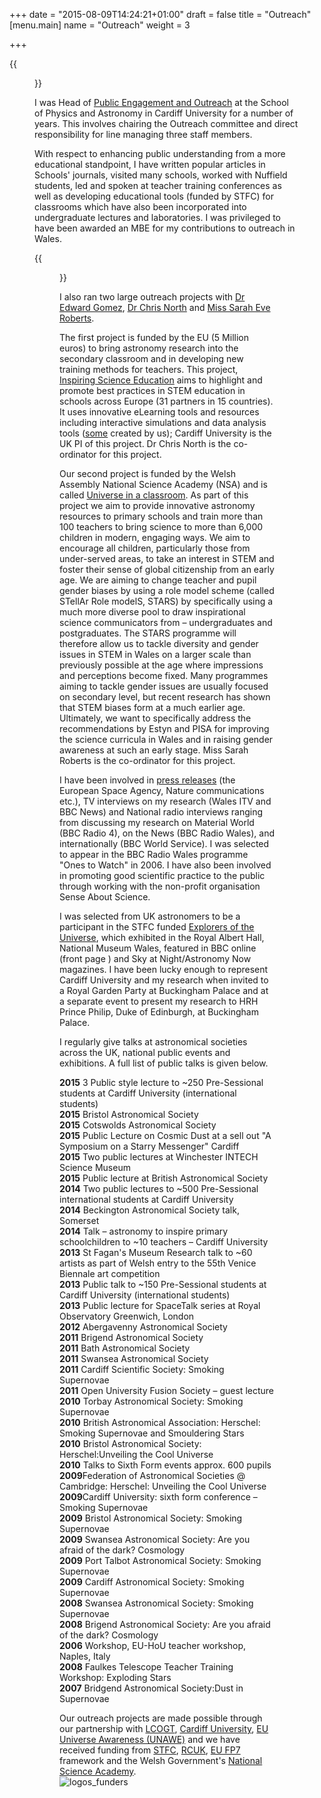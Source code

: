 +++
date = "2015-08-09T14:24:21+01:00"
draft = false
title = "Outreach"
[menu.main]
name = "Outreach"
weight = 3

+++

{{<figure src="/images/outreach_team.jpg" title="Some of our outreach team.  From L to R: Dr Chris North, Professor Haley Gomez, Miss Sarah Eve Roberts, Dr Edward Gomez.">}}

I was Head of [Public Engagement and Outreach][2] at the School of Physics and Astronomy in Cardiff University for a number of years. This involves chairing the Outreach committee and direct responsibility for line managing three staff members.

With respect to enhancing public understanding from a more educational standpoint, I have written popular articles in Schools' journals, visited many schools, worked with Nuffield students, led and spoken at teacher training conferences as well as developing educational tools (funded by STFC) for classrooms which have also been incorporated into undergraduate lectures and laboratories. I was privileged to have been awarded an MBE for my contributions to outreach in Wales.

{{<figure src= "/images/impact_uniclass.jpg" title="Image showing the impact we've made so far in Universe in the Classroom project.">}}

I also ran two large outreach projects with [Dr Edward Gomez][4], [Dr Chris North][5] and [Miss Sarah Eve Roberts][6].

The first project is funded by the EU (5 Million euros) to bring astronomy research into the secondary classroom and in developing new training methods for teachers. This project, [Inspiring Science Education][7] aims to highlight and promote best practices in STEM education in schools across Europe (31 partners in 15 countries). It uses innovative eLearning tools and resources including interactive simulations and data analysis tools ([some][8] created by us); Cardiff University is the UK PI of this project. Dr Chris North is the co-ordinator for this project.

Our second project is funded by the Welsh Assembly National Science Academy (NSA) and is called [Universe in a classroom][9]. As part of this project we aim to provide innovative astronomy resources to primary schools and train more than 100 teachers to bring science to more than 6,000 children in modern, engaging ways. We aim to encourage all children, particularly those from under-served areas, to take an interest in STEM and foster their sense of global citizenship from an early age. We are aiming to change teacher and pupil gender biases by using a role model scheme (called STellAr Role modelS, STARS) by specifically using a much more diverse pool to draw inspirational science communicators from – undergraduates and postgraduates. The STARS programme will therefore allow us to tackle diversity and gender issues in STEM in Wales on a larger scale than previously possible at the age where impressions and perceptions become fixed. Many programmes aiming to tackle gender issues are usually focused on secondary level, but recent research has shown that STEM biases form at a much earlier age. Ultimately, we want to specifically address the recommendations by Estyn and PISA for improving the science curricula in Wales and in raising gender awareness at such an early stage. Miss Sarah Roberts is the co-ordinator for this project.

I have been involved in [press releases][10] (the European Space Agency, Nature communications etc.), TV interviews on my research (Wales ITV and BBC News) and National radio interviews ranging from discussing my research on Material World (BBC Radio 4), on the News (BBC Radio Wales), and internationally (BBC World Service). I was selected to appear in the BBC Radio Wales programme "Ones to Watch" in 2006. I have also been involved in promoting good scientific practice to the public through working with the non-profit organisation Sense About Science.

I was selected from UK astronomers to be a participant in the STFC funded [Explorers of the Universe][11], which exhibited in the Royal Albert Hall, National Museum Wales, featured in BBC online (front page ) and Sky at Night/Astronomy Now magazines. I have been lucky enough to represent Cardiff University and my research when invited to a Royal Garden Party at Buckingham Palace and at a separate event to present my research to HRH Prince Philip, Duke of Edinburgh, at Buckingham Palace.

I regularly give talks at astronomical societies across the UK, national public events and exhibitions. A full list of public talks is given below.

**2015** 3 Public style lecture to ~250 Pre-Sessional students at Cardiff University (international students)  
**2015** Bristol Astronomical Society  
**2015** Cotswolds Astronomical Society  
**2015** Public Lecture on Cosmic Dust at a sell out "A Symposium on a Starry Messenger" Cardiff  
**2015** Two public lectures at Winchester INTECH Science Museum  
**2015** Public lecture at British Astronomical Society  
**2014** Two public lectures to ~500 Pre-Sessional international students at Cardiff University  
**2014** Beckington Astronomical Society talk, Somerset  
**2014** Talk – astronomy to inspire primary schoolchildren to ~10 teachers – Cardiff University  
**2013** St Fagan's Museum Research talk to ~60 artists as part of Welsh entry to the 55th Venice Biennale art competition  
**2013** Public talk to ~150 Pre-Sessional students at Cardiff University (international students)  
**2013** Public lecture for SpaceTalk series at Royal Observatory Greenwich, London  
**2012** Abergavenny Astronomical Society  
**2011** Brigend Astronomical Society  
**2011** Bath Astronomical Society  
**2011** Swansea Astronomical Society  
**2011** Cardiff Scientific Society: Smoking Supernovae  
**2011** Open University Fusion Society – guest lecture  
**2010** Torbay Astronomical Society: Smoking Supernovae  
**2010** British Astronomical Association: Herschel: Smoking Supernovae and Smouldering Stars  
**2010** Bristol Astronomical Society: Herschel:Unveiling the Cool Universe  
**2010** Talks to Sixth Form events approx. 600 pupils  
**2009**Federation of Astronomical Societies @ Cambridge: Herschel: Unveiling the Cool Universe  
**2009**Cardiff University: sixth form conference – Smoking Supernovae  
**2009** Bristol Astronomical Society: Smoking Supernovae  
**2009** Swansea Astronomical Society: Are you afraid of the dark? Cosmology  
**2009** Port Talbot Astronomical Society: Smoking Supernovae  
**2009** Cardiff Astronomical Society: Smoking Supernovae  
**2008** Swansea Astronomical Society: Smoking Supernovae  
**2008** Brigend Astronomical Society: Are you afraid of the dark? Cosmology  
**2006** Workshop, EU-HoU teacher workshop, Naples, Italy  
**2008** Faulkes Telescope Teacher Training Workshop: Exploding Stars  
**2007** Bridgend Astronomical Society:Dust in Supernovae

Our outreach projects are made possible through our partnership with [LCOGT][12], [Cardiff University][13], [EU Universe Awareness (UNAWE)][14] and we have received funding from [STFC][15], [RCUK][16], [EU FP7][17] framework and the Welsh Government's [National Science Academy][18].  
![logos_funders][19]

[1]: /images/outreach_team.jpg
[2]: http://blogs.cardiff.ac.uk/physicsoutreach/
[3]: /images/impact_uniclass.jpg
[4]: http://lcogt.net/user/egomez
[5]: https://www.astro.cf.ac.uk/contactsandpeople/?page=full&amp;id=493
[6]: https://www.astro.cf.ac.uk/contactsandpeople/?page=full&amp;id=682
[7]: http://inspiring-science-education.net/
[8]: https://www.astro.cf.ac.uk/community/?page=education
[9]: http://blogs.cardiff.ac.uk/physicsoutreach/universe-in-the-classroom/
[10]: http://haley.gomez.me.uk/press-releases/ "Press releases"
[11]: http://news.bbc.co.uk/1/hi/sci/tech/8319044.stm
[12]: http://www.lcogt.net
[13]: http://www.cardiff.ac.uk
[14]: http://www.unawe.org/
[15]: http://www.stfc.ac.uk/home.aspx
[16]: http://www.rcuk.ac.uk/
[17]: http://ec.europa.eu/
[18]: http://wales.gov.uk/topics/businessandeconomy/csaw/nsa/?lang=en
[19]: /images/logos_funders.jpg
